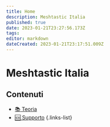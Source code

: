 ```yaml
---
title: Home
description: Meshtastic Italia
published: true
date: 2023-01-21T23:27:56.173Z
tags: 
editor: markdown
dateCreated: 2023-01-21T23:17:51.009Z
---
```


# Meshtastic Italia
## Contenuti
- [:books: Teoria](/teoria)
- [:sos: Supporto](https://t.me/meshtastic_italia)
{.links-list}